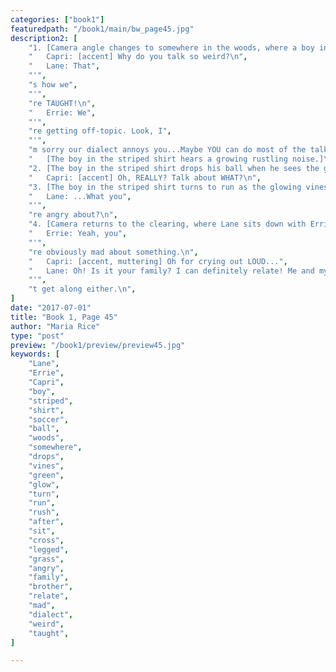 ```yaml
---
categories: ["book1"]
featuredpath: "/book1/main/bw_page45.jpg"
description2: [
    "1. [Camera angle changes to somewhere in the woods, where a boy in a striped shirt looks up as he is playing with a soccer ball. Discussion in the clearing continues.]\n",
    "   Capri: [accent] Why do you talk so weird?\n",
    "   Lane: That",
    "'",
    "s how we",
    "'",
    "re TAUGHT!\n",
    "   Errie: We",
    "'",
    "re getting off-topic. Look, I",
    "'",
    "m sorry our dialect annoys you...Maybe YOU can do most of the talking.\n",
    "   [The boy in the striped shirt hears a growing rustling noise.]\n",
    "2. [The boy in the striped shirt drops his ball when he sees the glowing (green) vines towering above him.]\n",
    "   Capri: [accent] Oh, REALLY? Talk about WHAT?\n",
    "3. [The boy in the striped shirt turns to run as the glowing vines rush after him.]\n",
    "   Lane: ...What you",
    "'",
    "re angry about?\n",
    "4. [Camera returns to the clearing, where Lane sits down with Errie, cross-legged in the grass.]\n",
    "   Errie: Yeah, you",
    "'",
    "re obviously mad about something.\n",
    "   Capri: [accent, muttering] Oh for crying out LOUD...",
    "   Lane: Oh! Is it your family? I can definitely relate! Me and my brother don",
    "'",
    "t get along either.\n",
]
date: "2017-07-01"
title: "Book 1, Page 45"
author: "Maria Rice"
type: "post"
preview: "/book1/preview/preview45.jpg"
keywords: [
    "Lane",
    "Errie",
    "Capri",
    "boy",
    "striped",
    "shirt",
    "soccer",
    "ball",
    "woods",
    "somewhere",
    "drops",
    "vines",
    "green",
    "glow",
    "turn",
    "run",
    "rush",
    "after",
    "sit",
    "cross",
    "legged",
    "grass",
    "angry",
    "family",
    "brother",
    "relate",
    "mad",
    "dialect",
    "weird",
    "taught",
]

---
```

